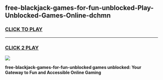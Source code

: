 
## free-blackjack-games-for-fun-unblocked-Play-Unblocked-Games-Online-dchmn
<h3>
<a href="https://premium76.site?title=free-blackjack-games-for-fun-unblocked&ref=25A">CLICK TO PLAY</a></h3>
<hr>

<h3>
<a href="https://premium76.site?title=free-blackjack-games-for-fun-unblocked&ref=25A">CLICK 2 PLAY</a>
  
</h3>

<a href="https://premium76.site?title=free-blackjack-games-for-fun-unblocked&ref=25A"><img src="https://clearcache.store/games.png"></a>


**free-blackjack-games-for-fun-unblocked games unblocked: Your Gateway to Fun and Accessible Online Gaming**
